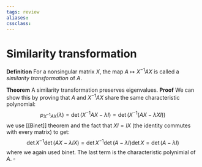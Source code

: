 ```yaml
---
tags: review
aliases:
cssclass:
---
```

 
# Similarity transformation

**Definition** For a nonsingular matrix $X$, the map $A \mapsto X^{-1}AX$ is called a _similarity transformation_ of $A$.

**Theorem** A similarity transformation preserves eigenvalues.
**Proof** We can show this by proving that $A$ and $X^{-1}AX$ share the same characteristic polynomial:
$$
p_{X^{-1}AX}(\lambda) = \det{(X^{-1}AX-\lambda I)} = \det{(X^{-1}(AX-\lambda XI))}
$$
we use [[Binet]] theorem and the fact that $XI = IX$ (the identity commutes with every matrix) to get:
$$
\det{X^{-1}} \det{(AX-\lambda IX)} = \det{X^{-1}} \det{(A-\lambda I)}\det{X} = \det{(A-\lambda I)}
$$
where we again used binet. The last term is the characteristic polynimial of $A$. $\square$
